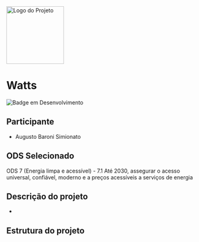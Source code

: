 <img src="https://github.com/user-attachments/assets/db71f9e2-5a66-4057-9ae3-580322013ccb" alt="Logo do Projeto" width="150" height="150" />

# Watts
![Badge em Desenvolvimento](http://img.shields.io/static/v1?label=STATUS&message=EM%20DESENVOLVIMENTO&color=GREEN&style=for-the-badge)

## Participante
- Augusto Baroni Simionato

## ODS Selecionado
ODS 7 (Energia limpa e acessível) - 7.1 Até 2030, assegurar o acesso universal, confiável, moderno e a preços acessíveis a serviços de energia

## Descrição do projeto
- 

## Estrutura do projeto
